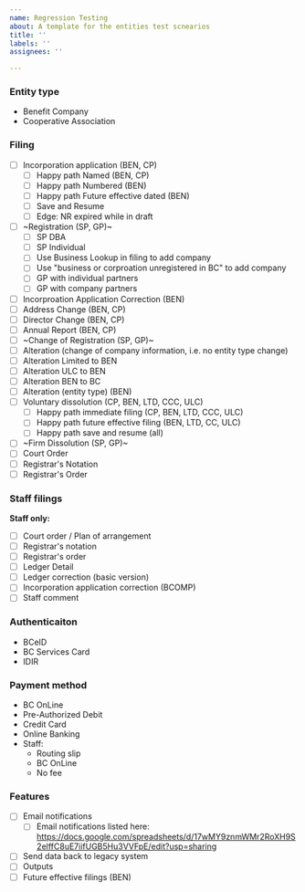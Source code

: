 ```yaml
---
name: Regression Testing
about: A template for the entities test scnearios
title: ''
labels: ''
assignees: ''

---
```


### Entity type
* Benefit Company
* Cooperative Association

### Filing
- [ ] Incorporation application (BEN, CP)
     - [ ] Happy path Named (BEN, CP)
     - [ ] Happy path Numbered (BEN)
     - [ ] Happy path Future effective dated (BEN)
     - [ ] Save and Resume
     - [ ] Edge: NR expired while in draft
- [ ] ~Registration (SP, GP)~
     - [ ] SP DBA
     - [ ] SP Individual
     - [ ] Use Business Lookup in filing to add company
     - [ ] Use "business or corproation unregistered in BC" to add company
     - [ ] GP with individual partners
     - [ ] GP with company partners

- [ ] Incorproation Application Correction (BEN)
- [ ] Address Change (BEN, CP)
- [ ] Director Change (BEN, CP)
- [ ] Annual Report (BEN, CP)
- [ ] ~Change of Registration (SP, GP)~
- [ ] Alteration (change of company information, i.e. no entity type change)
- [ ] Alteration Limited to BEN
- [ ] Alteration ULC to BEN
- [ ] Alteration BEN to BC
- [ ] Alteration (entity type) (BEN)
- [ ] Voluntary dissolution (CP, BEN, LTD, CCC, ULC)
     - [ ] Happy path immediate filing (CP, BEN, LTD, CCC, ULC)
     - [ ] Happy path future effective filing (BEN, LTD, CC, ULC)
     - [ ] Happy path save and resume (all)
- [ ] ~Firm Dissolution (SP, GP)~
- [ ] Court Order
- [ ] Registrar's Notation
- [ ] Registrar's Order

### Staff filings
**Staff only:**
- [ ] Court order / Plan of arrangement
- [ ] Registrar's notation
- [ ] Registrar's order
- [ ] Ledger Detail
- [ ] Ledger correction (basic version)
- [ ] Incorporation application correction (BCOMP)
- [ ] Staff comment

### Authenticaiton
* BCeID
* BC Services Card
* IDIR

### Payment method
* BC OnLine
* Pre-Authorized Debit
* Credit Card
* Online Banking
* Staff:
  * Routing slip
  * BC OnLine
  * No fee

### Features
- [ ] Email notifications
  - [ ] Email notifications listed here: https://docs.google.com/spreadsheets/d/17wMY9znmWMr2RoXH9S2elffC8uE7iifUGB5Hu3VVFpE/edit?usp=sharing
- [ ] Send data back to legacy system
- [ ] Outputs
- [ ] Future effective filings (BEN)
